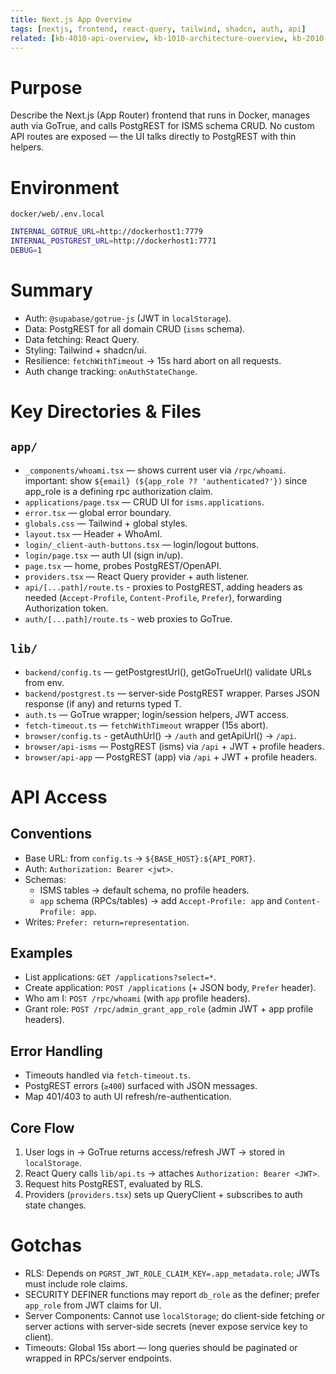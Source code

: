 ```yaml
--- 
title: Next.js App Overview 
tags: [nextjs, frontend, react-query, tailwind, shadcn, auth, api] 
related: [kb-4010-api-overview, kb-1010-architecture-overview, kb-2010-operations-environment-and-scripts] 
--- 
```

 
# Purpose 
Describe the Next.js (App Router) frontend that runs in Docker, manages auth via GoTrue, and calls PostgREST for ISMS schema CRUD. 
No custom API routes are exposed — the UI talks directly to PostgREST with thin helpers. 
 
# Environment 
`docker/web/.env.local` 
```bash 
INTERNAL_GOTRUE_URL=http://dockerhost1:7779 
INTERNAL_POSTGREST_URL=http://dockerhost1:7771 
DEBUG=1 
``` 
 
# Summary 
- Auth: `@supabase/gotrue-js` (JWT in `localStorage`). 
- Data: PostgREST for all domain CRUD (`isms` schema). 
- Data fetching: React Query. 
- Styling: Tailwind + shadcn/ui. 
- Resilience: `fetchWithTimeout` → 15s hard abort on all requests. 
- Auth change tracking: `onAuthStateChange`. 
 
# Key Directories & Files 
## `app/` 
- `_components/whoami.tsx` — shows current user via `/rpc/whoami`.
  important: show `${email} (${app_role ?? 'authenticated?'})` since app_role is a defining rpc authorization claim. 
- `applications/page.tsx` — CRUD UI for `isms.applications`. 
- `error.tsx` — global error boundary. 
- `globals.css` — Tailwind + global styles. 
- `layout.tsx` — Header + WhoAmI. 
- `login/_client-auth-buttons.tsx` — login/logout buttons. 
- `login/page.tsx` — auth UI (sign in/up). 
- `page.tsx` — home, probes PostgREST/OpenAPI. 
- `providers.tsx` — React Query provider + auth listener. 
- `api/[...path]/route.ts` - proxies to PostgREST, adding headers as needed (`Accept-Profile`, `Content-Profile`, `Prefer`), forwarding Authorization token. 
- `auth/[...path]/route.ts` - web proxies to GoTrue. 
 
## `lib/` 
- `backend/config.ts` — getPostgrestUrl(), getGoTrueUrl() validate URLs from env. 
- `backend/postgrest.ts` — server-side PostgREST wrapper. Parses JSON response (if any) and returns typed T. 
- `auth.ts` — GoTrue wrapper; login/session helpers, JWT access. 
- `fetch-timeout.ts` — `fetchWithTimeout` wrapper (15s abort). 
- `browser/config.ts` - getAuthUrl() → `/auth` and getApiUrl() → `/api`. 
- `browser/api-isms` — PostgREST (isms) via `/api` + JWT + profile headers. 
- `browser/api-app`  — PostgREST (app)  via `/api` + JWT + profile headers. 
 
# API Access 
## Conventions 
- Base URL: from `config.ts` → `${BASE_HOST}:${API_PORT}`. 
- Auth: `Authorization: Bearer <jwt>`. 
- Schemas: 
  - ISMS tables → default schema, no profile headers. 
  - `app` schema (RPCs/tables) → add `Accept-Profile: app` and `Content-Profile: app`. 
- Writes: `Prefer: return=representation`. 
 
## Examples 
- List applications: `GET /applications?select=*`. 
- Create application: `POST /applications` (+ JSON body, `Prefer` header). 
- Who am I: `POST /rpc/whoami` (with `app` profile headers). 
- Grant role: `POST /rpc/admin_grant_app_role` (admin JWT + app profile headers). 
 
## Error Handling 
- Timeouts handled via `fetch-timeout.ts`. 
- PostgREST errors (`≥400`) surfaced with JSON messages. 
- Map 401/403 to auth UI refresh/re-authentication. 
 
## Core Flow 
1. User logs in → GoTrue returns access/refresh JWT → stored in `localStorage`. 
2. React Query calls `lib/api.ts` → attaches `Authorization: Bearer <JWT>`. 
3. Request hits PostgREST, evaluated by RLS. 
4. Providers (`providers.tsx`) sets up QueryClient + subscribes to auth state changes. 
 
 
# Gotchas 
- RLS: Depends on `PGRST_JWT_ROLE_CLAIM_KEY=.app_metadata.role`; JWTs must include role claims. 
- SECURITY DEFINER functions may report `db_role` as the definer; prefer `app_role` from JWT claims for UI.
- Server Components: Cannot use `localStorage`; do client-side fetching or server actions with server-side secrets (never expose service key to client). 
- Timeouts: Global 15s abort — long queries should be paginated or wrapped in RPCs/server endpoints. 
 